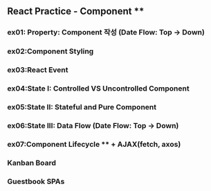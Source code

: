 ## React Practice - Component **

### ex01: Property: Component 작성 (Date Flow: Top -> Down)
### ex02:Component Styling                      
### ex03:React Event                            
### ex04:State I: Controlled VS Uncontrolled Component
### ex05:State II: Stateful and Pure Component  
### ex06:State III: Data Flow (Date Flow: Top -> Down) 
### ex07:Component Lifecycle ** + AJAX(fetch, axos)


### Kanban Board
### Guestbook SPAs
